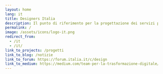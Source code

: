 ```yaml
---
layout: home
lang: it
title: Designers Italia
description: Il punto di riferimento per la progettazione dei servizi pubblici digitali
permalink: /
image: /assets/icons/logo-it.png
redirect_from:
  - /it
  - /it/
link_to_projects: /progetti
link_to_blog: /notizie
link_to_forum: https://forum.italia.it/c/design
link_to_medium: https://medium.com/team-per-la-trasformazione-digitale/designers-italia-comunita-servizi-pubblici-digitali-pubblica-amministrazione-design-thinking-a04cc7ecc3da
---
```

